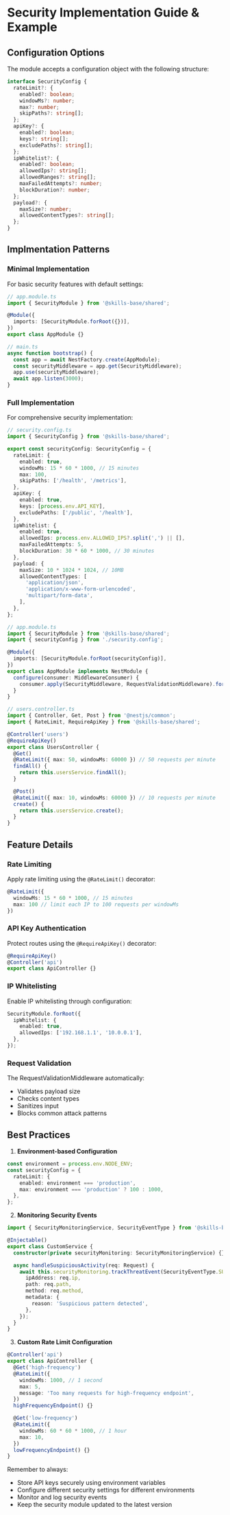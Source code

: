 # Security Implementation Guide & Example

## Configuration Options

The module accepts a configuration object with the following structure:

```typescript
interface SecurityConfig {
  rateLimit?: {
    enabled?: boolean;
    windowMs?: number;
    max?: number;
    skipPaths?: string[];
  };
  apiKey?: {
    enabled?: boolean;
    keys?: string[];
    excludePaths?: string[];
  };
  ipWhitelist?: {
    enabled?: boolean;
    allowedIps?: string[];
    allowedRanges?: string[];
    maxFailedAttempts?: number;
    blockDuration?: number;
  };
  payload?: {
    maxSize?: number;
    allowedContentTypes?: string[];
  };
}
```

## Implmentation Patterns

### Minimal Implementation

For basic security features with default settings:

```typescript
// app.module.ts
import { SecurityModule } from '@skills-base/shared';

@Module({
  imports: [SecurityModule.forRoot({})],
})
export class AppModule {}

// main.ts
async function bootstrap() {
  const app = await NestFactory.create(AppModule);
  const securityMiddleware = app.get(SecurityMiddleware);
  app.use(securityMiddleware);
  await app.listen(3000);
}
```

### Full Implementation

For comprehensive security implementation:

```typescript
// security.config.ts
import { SecurityConfig } from '@skills-base/shared';

export const securityConfig: SecurityConfig = {
  rateLimit: {
    enabled: true,
    windowMs: 15 * 60 * 1000, // 15 minutes
    max: 100,
    skipPaths: ['/health', '/metrics'],
  },
  apiKey: {
    enabled: true,
    keys: [process.env.API_KEY],
    excludePaths: ['/public', '/health'],
  },
  ipWhitelist: {
    enabled: true,
    allowedIps: process.env.ALLOWED_IPS?.split(',') || [],
    maxFailedAttempts: 5,
    blockDuration: 30 * 60 * 1000, // 30 minutes
  },
  payload: {
    maxSize: 10 * 1024 * 1024, // 10MB
    allowedContentTypes: [
      'application/json',
      'application/x-www-form-urlencoded',
      'multipart/form-data',
    ],
  },
};

// app.module.ts
import { SecurityModule } from '@skills-base/shared';
import { securityConfig } from './security.config';

@Module({
  imports: [SecurityModule.forRoot(securityConfig)],
})
export class AppModule implements NestModule {
  configure(consumer: MiddlewareConsumer) {
    consumer.apply(SecurityMiddleware, RequestValidationMiddleware).forRoutes('*');
  }
}

// users.controller.ts
import { Controller, Get, Post } from '@nestjs/common';
import { RateLimit, RequireApiKey } from '@skills-base/shared';

@Controller('users')
@RequireApiKey()
export class UsersController {
  @Get()
  @RateLimit({ max: 50, windowMs: 60000 }) // 50 requests per minute
  findAll() {
    return this.usersService.findAll();
  }

  @Post()
  @RateLimit({ max: 10, windowMs: 60000 }) // 10 requests per minute
  create() {
    return this.usersService.create();
  }
}
```

## Feature Details

### Rate Limiting

Apply rate limiting using the `@RateLimit()` decorator:

```typescript
@RateLimit({
  windowMs: 15 * 60 * 1000, // 15 minutes
  max: 100 // limit each IP to 100 requests per windowMs
})
```

### API Key Authentication

Protect routes using the `@RequireApiKey()` decorator:

```typescript
@RequireApiKey()
@Controller('api')
export class ApiController {}
```

### IP Whitelisting

Enable IP whitelisting through configuration:

```typescript
SecurityModule.forRoot({
  ipWhitelist: {
    enabled: true,
    allowedIps: ['192.168.1.1', '10.0.0.1'],
  },
});
```

### Request Validation

The RequestValidationMiddleware automatically:

- Validates payload size
- Checks content types
- Sanitizes input
- Blocks common attack patterns

## Best Practices

1. **Environment-based Configuration**

```typescript
const environment = process.env.NODE_ENV;
const securityConfig = {
  rateLimit: {
    enabled: environment === 'production',
    max: environment === 'production' ? 100 : 1000,
  },
};
```

2. **Monitoring Security Events**

```typescript
import { SecurityMonitoringService, SecurityEventType } from '@skills-base/shared';

@Injectable()
export class CustomService {
  constructor(private securityMonitoring: SecurityMonitoringService) {}

  async handleSuspiciousActivity(req: Request) {
    await this.securityMonitoring.trackThreatEvent(SecurityEventType.SUSPICIOUS_REQUEST_PATTERN, {
      ipAddress: req.ip,
      path: req.path,
      method: req.method,
      metadata: {
        reason: 'Suspicious pattern detected',
      },
    });
  }
}
```

3. **Custom Rate Limit Configuration**

```typescript
@Controller('api')
export class ApiController {
  @Get('high-frequency')
  @RateLimit({
    windowMs: 1000, // 1 second
    max: 5,
    message: 'Too many requests for high-frequency endpoint',
  })
  highFrequencyEndpoint() {}

  @Get('low-frequency')
  @RateLimit({
    windowMs: 60 * 60 * 1000, // 1 hour
    max: 10,
  })
  lowFrequencyEndpoint() {}
}
```

Remember to always:

- Store API keys securely using environment variables
- Configure different security settings for different environments
- Monitor and log security events
- Keep the security module updated to the latest version
